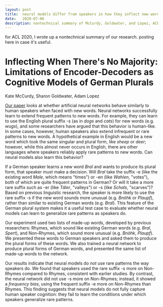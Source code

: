 ```yaml
---
layout: post
title:  neural models differ from speakers in how they inflect new words
date:   2020-07-06
description: nontechnical summary of McCurdy, Goldwater, and Lopez, ACL 2020
---
```


for ACL 2020, I wrote up a nontechnical summary of our research. posting here in case it's useful.

#   Inflecting When There's No Majority: Limitations of Encoder-Decoders as Cognitive Models of German Plurals

Kate McCurdy, Sharon Goldwater, Adam Lopez

[Our paper](https://www.aclweb.org/anthology/2020.acl-main.159) looks at whether artificial neural networks behave similarly to human speakers when faced with new words. Neural networks successfully learn to extend frequent patterns to new words. For example, they can learn to use the English plural suffix -s (as in *dogs* and *cats*) for new words (e.g. *wugs*), and some researchers have argued that this behavior is human-like. In some cases, however, human speakers also extend infrequent or rare patterns to new words. A hypothetical example in English would be a new word which took the same singular and plural form, like *sheep* or *deer*; however, while this almost never occurs in English, there are other languages where speakers reliably apply rare patterns to new words. Can neural models also learn this behavior?

If a German speaker learns a new word *Bral* and wants to produce its plural form, that speaker must make a decision. Will *Bral* take the suffix -e (like the existing word *Male*, which means "times") or -en (like *Wahlen*, "votes"), both of which are quite frequent patterns in German? Or will it take a more rare suffix such as -er (like *Täler*, "valleys") or -s (like *Schals*, "scarves")? Based on previous linguistic research, the speaker is more likely to use the rare suffix -s if the new word sounds more unusual (e.g. *Bnöhk* or *Plaupf*), rather than similar to existing German words (e.g. *Bral*). This feature of the German plural system makes it a useful test case to evaluate whether neural models can learn to generalize rare patterns as speakers do.

Our experiment used two lists of made-up words, developed by previous researchers: Rhymes, which sound like existing German words (e.g. *Bral*, *Spert*), and Non-Rhymes, which sound more unusual (e.g. *Bnöhk*, *Plaupf*). We presented these words to German speakers and asked them to produce the plural forms of these words. We also trained a neural network to produce plural forms of German words, and presented the same list of made-up words to the network.

Our results indicate that neural models do *not* use rare patterns the way speakers do. We found that speakers used the rare suffix -s more on Non-Rhymes compared to Rhymes, consistent with earlier studies. By contrast, the neural network did not use -s more on Non-Rhymes; instead, it showed a *frequency bias*, using the frequent suffix -e more on Non-Rhymes than Rhymes. This finding suggests that neural models do not fully capture human speaker cognition: they fail to learn the conditions under which speakers generalize rare patterns.
